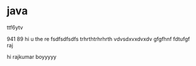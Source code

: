 java
====
ttf6ytv

941
89
hi u
the re
fsdfsdfsdfs
trhrthtrhrhrth
vdvsdxvxdvxdv
gfgfhnf
fdtufgf
raj



hi rajkumar boyyyyy
